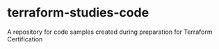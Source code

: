 # terraform-studies-code
A repository for code samples created during preparation for Terraform Certification
